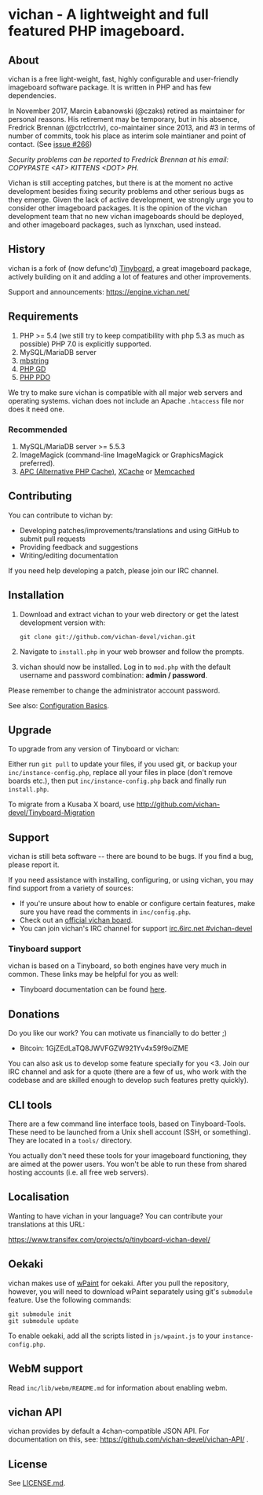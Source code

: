 vichan - A lightweight and full featured PHP imageboard.
========================================================

About
------------
vichan is a free light-weight, fast, highly configurable and user-friendly
imageboard software package. It is written in PHP and has few dependencies.

In November 2017, Marcin Łabanowski (@czaks) retired as maintainer for personal reasons. His retirement may be temporary, but in his absence, Fredrick Brennan (@ctrlcctrlv), co-maintainer since 2013, and #3 in terms of number of commits, took his place as interim sole maintianer and point of contact. (See [issue #266](https://github.com/vichan-devel/vichan/issues/266))

*Security problems can be reported to Fredrick Brennan at his email: COPYPASTE \<AT\> KITTENS \<DOT\> PH.*
	
Vichan is still accepting patches, but there is at the moment no active development besides fixing security problems and other serious bugs as they emerge. Given the lack of active development, we strongly urge you to consider other imageboard packages. It is the opinion of the vichan development team that no new vichan imageboards should be deployed, and other imageboard packages, such as lynxchan, used instead.

History
------------
vichan is a fork of (now defunc'd) [Tinyboard](http://github.com/savetheinternet/Tinyboard),
a great imageboard package, actively building on it and adding a lot of features and other
improvements.

Support and announcements: https://engine.vichan.net/

Requirements
------------
1.	PHP >= 5.4 (we still try to keep compatibility with php 5.3 as much as possible)
        PHP 7.0 is explicitly supported.
2.	MySQL/MariaDB server
3.	[mbstring](http://www.php.net/manual/en/mbstring.installation.php) 
4.	[PHP GD](http://www.php.net/manual/en/intro.image.php)
5.	[PHP PDO](http://www.php.net/manual/en/intro.pdo.php)

We try to make sure vichan is compatible with all major web servers and
operating systems. vichan does not include an Apache ```.htaccess``` file nor does
it need one.

### Recommended
1.	MySQL/MariaDB server >= 5.5.3
2.	ImageMagick (command-line ImageMagick or GraphicsMagick preferred).
3.	[APC (Alternative PHP Cache)](http://php.net/manual/en/book.apc.php),
	[XCache](http://xcache.lighttpd.net/) or
	[Memcached](http://www.php.net/manual/en/intro.memcached.php)

Contributing
------------
You can contribute to vichan by:
*	Developing patches/improvements/translations and using GitHub to submit pull requests
*	Providing feedback and suggestions
*	Writing/editing documentation

If you need help developing a patch, please join our IRC channel.

Installation
-------------
1.	Download and extract vichan to your web directory or get the latest
	development version with:

        git clone git://github.com/vichan-devel/vichan.git
	
2.	Navigate to ```install.php``` in your web browser and follow the
	prompts.
3.	vichan should now be installed. Log in to ```mod.php``` with the
	default username and password combination: **admin / password**.

Please remember to change the administrator account password.

See also: [Configuration Basics](https://web.archive.org/web/20121003095922/http://tinyboard.org/docs/?p=Config).

Upgrade
-------
To upgrade from any version of Tinyboard or vichan:

Either run ```git pull``` to update your files, if you used git, or
backup your ```inc/instance-config.php```, replace all your files in place
(don't remove boards etc.), then put ```inc/instance-config.php``` back and
finally run ```install.php```.

To migrate from a Kusaba X board, use http://github.com/vichan-devel/Tinyboard-Migration

Support
--------
vichan is still beta software -- there are bound to be bugs. If you find a
bug, please report it.

If you need assistance with installing, configuring, or using vichan, you may
find support from a variety of sources:

*	If you're unsure about how to enable or configure certain features, make
	sure you have read the comments in ```inc/config.php```.
*	Check out an [official vichan board](http://int.vichan.net/devel/).
*	You can join vichan's IRC channel for support
	[irc.6irc.net #vichan-devel](irc://irc.6irc.net/vichan-devel)

### Tinyboard support
vichan is based on a Tinyboard, so both engines have very much in common. These
links may be helpful for you as well: 

*	Tinyboard documentation can be found [here](https://web.archive.org/web/20121016074303/http://tinyboard.org/docs/?p=Main_Page).

Donations
---------
Do you like our work? You can motivate us financially to do better ;)
* Bitcoin: 1GjZEdLaTQ8JWVFGZW921Yv4x59f9oiZME

You can also ask us to develop some feature specially for you <3. Join our IRC
channel and ask for a quote (there are a few of us, who work with the codebase
and are skilled enough to develop such features pretty quickly).

CLI tools
-----------------
There are a few command line interface tools, based on Tinyboard-Tools. These need
to be launched from a Unix shell account (SSH, or something). They are located in a ```tools/```
directory.

You actually don't need these tools for your imageboard functioning, they are aimed
at the power users. You won't be able to run these from shared hosting accounts
(i.e. all free web servers).

Localisation
------------
Wanting to have vichan in your language? You can contribute your translations at this URL:

https://www.transifex.com/projects/p/tinyboard-vichan-devel/

Oekaki
------
vichan makes use of [wPaint](https://github.com/websanova/wPaint) for oekaki. After you pull the repository, however, you will need to download wPaint separately using git's `submodule` feature. Use the following commands:

```
git submodule init
git submodule update
```

To enable oekaki, add all the scripts listed in `js/wpaint.js` to your `instance-config.php`.

WebM support
------------
Read `inc/lib/webm/README.md` for information about enabling webm.

vichan API
----------
vichan provides by default a 4chan-compatible JSON API. For documentation on this, see:
https://github.com/vichan-devel/vichan-API/ .

License
--------
See [LICENSE.md](http://github.com/vichan-devel/vichan/blob/master/LICENSE.md).


